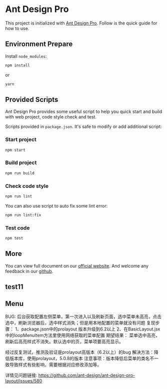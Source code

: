 # Ant Design Pro

This project is initialized with [Ant Design Pro](https://pro.ant.design). Follow is the quick guide for how to use.

## Environment Prepare

Install `node_modules`:

```bash
npm install
```

or

```bash
yarn
```

## Provided Scripts

Ant Design Pro provides some useful script to help you quick start and build with web project, code style check and test.

Scripts provided in `package.json`. It's safe to modify or add additional script:

### Start project

```bash
npm start
```

### Build project

```bash
npm run build
```

### Check code style

```bash
npm run lint
```

You can also use script to auto fix some lint error:

```bash
npm run lint:fix
```

### Test code

```bash
npm test
```

## More

You can view full document on our [official website](https://pro.ant.design). And welcome any feedback in our [github](https://github.com/ant-design/ant-design-pro).

## test11

## Menu
BUG: 后台获取配置左侧菜单，第一次进入以及刷新页面，选中菜单未高亮，点击选中，刷新浏览器后，选中样式消失；但是用本地配置的菜单就没有问题
复现步骤：
1、package.json中的prolayout 版本升级到6.2以上
2、在BasicLayout.jsx中的loopMenuItem方法里使用网络获取的菜单配置
期望结果：
菜单选中高亮，刷新后高亮样式不消失。默认选中的页，菜单项要高亮显示。

经过反复测试，推测及验证是prolayout高版本（6.2以上）的bug
解决方法：降低版本库，使用prolayout，5.0.8的版本
注意事项：版本降低后菜单的类名不一致导致样式有些影响，需要根据对应修改添加等。

详情见问题链接:
https://github.com/ant-design/ant-design-pro-layout/issues/580